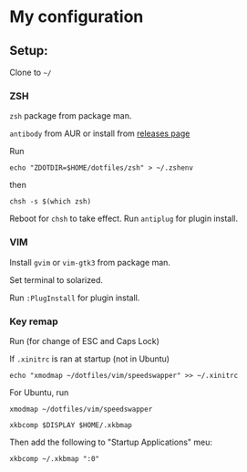 # My configuration


## Setup:

Clone to `~/`

### ZSH

`zsh` package from package man.

`antibody` from AUR or install from [releases page](https://github.com/getantibody/antibody/releases)

Run

`echo "ZDOTDIR=$HOME/dotfiles/zsh" > ~/.zshenv`

then 

`chsh -s $(which zsh)`

Reboot for `chsh` to take effect.
Run `antiplug` for plugin install.

### VIM

Install `gvim` or `vim-gtk3` from package man.

Set terminal to solarized.

Run `:PlugInstall` for plugin install.


### Key remap
Run (for change of ESC and Caps Lock)

If `.xinitrc` is ran at startup (not in Ubuntu)

`echo "xmodmap ~/dotfiles/vim/speedswapper" >> ~/.xinitrc`

For Ubuntu, run

`xmodmap ~/dotfiles/vim/speedswapper`

`xkbcomp $DISPLAY $HOME/.xkbmap`

Then add the following to "Startup Applications" meu:

`xkbcomp ~/.xkbmap ":0"`
